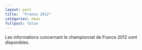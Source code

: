 ```yaml
---
layout: post
title:  "France 2012"
categories: news
fullpost: false
---
```

Les informations concernant le championnat de France 2012 sont disponibles.
